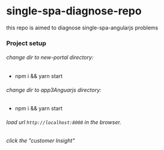 # single-spa-diagnose-repo

this repo is aimed to diagnose single-spa-angularjs problems



### Project  setup

###### change dir to new-portal directory:

- npm i   && yarn start

###### change dir to app3Anguarjs directory:

- npm i && yarn start



###### load url `http://localhost:8000`  in the browser.

###### click the "customer Insight"








